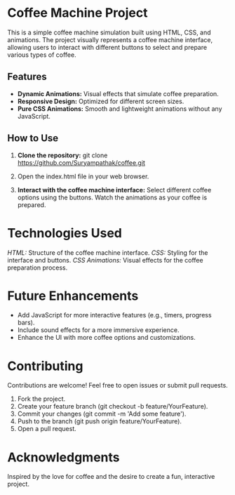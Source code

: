 # Coffee Machine Project

This is a simple coffee machine simulation built using HTML, CSS, and animations. The project visually represents a coffee machine interface, allowing users to interact with different buttons to select and prepare various types of coffee.

## Features

- **Dynamic Animations:** Visual effects that simulate coffee preparation.
- **Responsive Design:** Optimized for different screen sizes.
- **Pure CSS Animations:** Smooth and lightweight animations without any JavaScript.

## How to Use

1. **Clone the repository:**
   git clone https://github.com/Suryampathak/coffee.git

2. Open the index.html file in your web browser.

3. **Interact with the coffee machine interface:**
    Select different coffee options using the buttons.
    Watch the animations as your coffee is prepared.

# Technologies Used
*HTML:* Structure of the coffee machine interface.
*CSS:* Styling for the interface and buttons.
*CSS Animations:* Visual effects for the coffee preparation process.

# Future Enhancements
  * Add JavaScript for more interactive features (e.g., timers, progress bars).
  * Include sound effects for a more immersive experience.
  * Enhance the UI with more coffee options and customizations.
    
# Contributing
Contributions are welcome! Feel free to open issues or submit pull requests.
  1. Fork the project.
  2. Create your feature branch (git checkout -b feature/YourFeature).
  3. Commit your changes (git commit -m 'Add some feature').
  4. Push to the branch (git push origin feature/YourFeature).
  5. Open a pull request.

# Acknowledgments
Inspired by the love for coffee and the desire to create a fun, interactive project.
   
